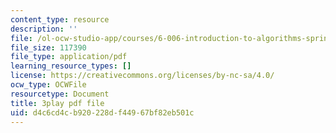 ```yaml
---
content_type: resource
description: ''
file: /ol-ocw-studio-app/courses/6-006-introduction-to-algorithms-spring-2020/d4c6cd4cb920228df44967bf82eb501c_ZLdooNwP7Pw.pdf
file_size: 117390
file_type: application/pdf
learning_resource_types: []
license: https://creativecommons.org/licenses/by-nc-sa/4.0/
ocw_type: OCWFile
resourcetype: Document
title: 3play pdf file
uid: d4c6cd4c-b920-228d-f449-67bf82eb501c
---
```

